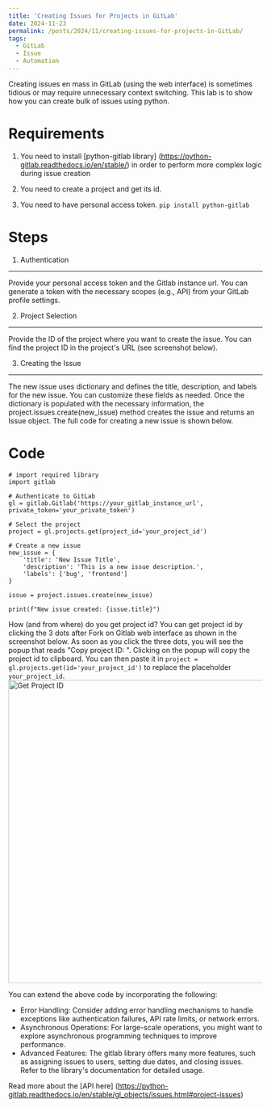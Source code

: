 ```yaml
---
title: 'Creating Issues for Projects in GitLab'
date: 2024-11-23
permalink: /posts/2024/11/creating-issues-for-projects-in-GitLab/
tags:
  - GitLab
  - Issue
  - Automation
---
```


Creating issues  en mass in GitLab (using the web interface) is sometimes tidious or may require unnecessary context switching. This lab is to show how you can create bulk of issues using python.

Requirements
======

1) You need to install [python-gitlab library] (https://python-gitlab.readthedocs.io/en/stable/) in order to perform more complex logic during issue creation

2) You need to create a project and get its id. 

3) You need to have personal access token.
```pip install python-gitlab```

Steps
======

1) Authentication
------
Provide your personal access token and the Gitlab instance url. You can generate a token with the necessary scopes (e.g., API) from your GitLab profile settings.

2) Project Selection
------
Provide the ID of the project where you want to create the issue. You can find the project ID in the project's URL (see screenshot below).

3) Creating the Issue
------
The new issue uses dictionary and defines the title, description, and labels for the new issue. You can customize these fields as needed. Once the dictionary is populated with the necessary information, the project.issues.create(new_issue) method creates the issue and returns an Issue object. The full code for creating a new issue is shown below.

Code
======
```
# import required library
import gitlab

# Authenticate to GitLab
gl = gitlab.Gitlab('https://your_gitlab_instance_url', private_token='your_private_token')

# Select the project
project = gl.projects.get(project_id='your_project_id')

# Create a new issue
new_issue = {
    'title': 'New Issue Title',
    'description': 'This is a new issue description.',
    'labels': ['bug', 'frontend']
}

issue = project.issues.create(new_issue)

print(f"New issue created: {issue.title}")
```

How (and from where) do you get project id? You can get project id by clicking the 3 dots after Fork on Gitlab web interface as shown in the screenshot below. As soon as you click the three dots, you will see the popup that reads "Copy project ID: <id>". Clicking on the popup will copy the project id to clipboard. You can then paste it in ```project = gl.projects.get(id='your_project_id')``` to replace the placeholder ```your_project_id```.
<img src="files/how_to_get_project_id.png" alt="Get Project ID" width="600"/>

You can extend the above code by incorporating the following: 
- Error Handling: Consider adding error handling mechanisms to handle exceptions like authentication failures, API rate limits, or network errors.
- Asynchronous Operations: For large-scale operations, you might want to explore asynchronous programming techniques to improve performance.
- Advanced Features: The gitlab library offers many more features, such as assigning issues to users, setting due dates, and closing issues. Refer to the library's documentation for detailed usage.

Read more about the [API here] (https://python-gitlab.readthedocs.io/en/stable/gl_objects/issues.html#project-issues)